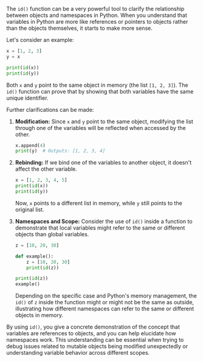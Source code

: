 The `id()` function can be a very powerful tool to clarify the relationship between objects and namespaces in Python. When you understand that variables in Python are more like references or pointers to objects rather than the objects themselves, it starts to make more sense.

Let's consider an example:

```python
x = [1, 2, 3]
y = x

print(id(x))
print(id(y))
```

Both `x` and `y` point to the same object in memory (the list `[1, 2, 3]`). The `id()` function can prove that by showing that both variables have the same unique identifier.

Further clarifications can be made:

1. **Modification:** Since `x` and `y` point to the same object, modifying the list through one of the variables will be reflected when accessed by the other.

    ```python
    x.append(4)
    print(y)  # Outputs: [1, 2, 3, 4]
    ```

2. **Rebinding:** If we bind one of the variables to another object, it doesn't affect the other variable.

    ```python
    x = [1, 2, 3, 4, 5]
    print(id(x))
    print(id(y))
    ```

    Now, `x` points to a different list in memory, while `y` still points to the original list.

3. **Namespaces and Scope:** Consider the use of `id()` inside a function to demonstrate that local variables might refer to the same or different objects than global variables.

    ```python
    z = [10, 20, 30]

    def example():
        z = [10, 20, 30]
        print(id(z))

    print(id(z))
    example()
    ```

    Depending on the specific case and Python's memory management, the `id()` of `z` inside the function might or might not be the same as outside, illustrating how different namespaces can refer to the same or different objects in memory.

By using `id()`, you give a concrete demonstration of the concept that variables are references to objects, and you can help elucidate how namespaces work. This understanding can be essential when trying to debug issues related to mutable objects being modified unexpectedly or understanding variable behavior across different scopes.